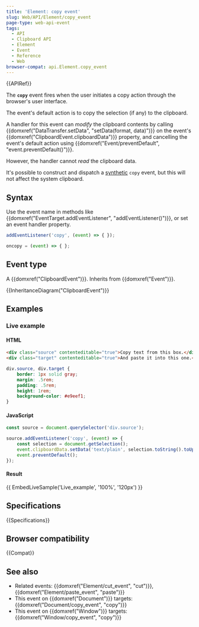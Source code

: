 ```yaml
---
title: 'Element: copy event'
slug: Web/API/Element/copy_event
page-type: web-api-event
tags:
  - API
  - Clipboard API
  - Element
  - Event
  - Reference
  - Web
browser-compat: api.Element.copy_event
---
```

{{APIRef}}

The **`copy`** event fires when the user initiates a copy action through the browser's user interface.

The event's default action is to copy the selection (if any) to the clipboard.

A handler for this event can _modify_ the clipboard contents by calling {{domxref("DataTransfer.setData", "setData(format, data)")}} on the event's {{domxref("ClipboardEvent.clipboardData")}} property, and cancelling the event's default action using {{domxref("Event/preventDefault", "event.preventDefault()")}}.

However, the handler cannot _read_ the clipboard data.

It's possible to construct and dispatch a [synthetic](/en-US/docs/Web/Events/Creating_and_triggering_events) `copy` event, but this will not affect the system clipboard.

## Syntax

Use the event name in methods like {{domxref("EventTarget.addEventListener", "addEventListener()")}}, or set an event handler property.

```js
addEventListener('copy', (event) => { });

oncopy = (event) => { };
```

## Event type

A {{domxref("ClipboardEvent")}}. Inherits from {{domxref("Event")}}.

{{InheritanceDiagram("ClipboardEvent")}}

## Examples

### Live example

#### HTML

```html
<div class="source" contenteditable="true">Copy text from this box.</div>
<div class="target" contenteditable="true">And paste it into this one.</div>
```

```css hidden
div.source, div.target {
    border: 1px solid gray;
    margin: .5rem;
    padding: .5rem;
    height: 1rem;
    background-color: #e9eef1;
}
```

#### JavaScript

```js
const source = document.querySelector('div.source');

source.addEventListener('copy', (event) => {
    const selection = document.getSelection();
    event.clipboardData.setData('text/plain', selection.toString().toUpperCase());
    event.preventDefault();
});
```

#### Result

{{ EmbedLiveSample('Live_example', '100%', '120px') }}

## Specifications

{{Specifications}}

## Browser compatibility

{{Compat}}

## See also

- Related events: {{domxref("Element/cut_event", "cut")}}, {{domxref("Element/paste_event", "paste")}}
- This event on {{domxref("Document")}} targets: {{domxref("Document/copy_event", "copy")}}
- This event on {{domxref("Window")}} targets: {{domxref("Window/copy_event", "copy")}}
